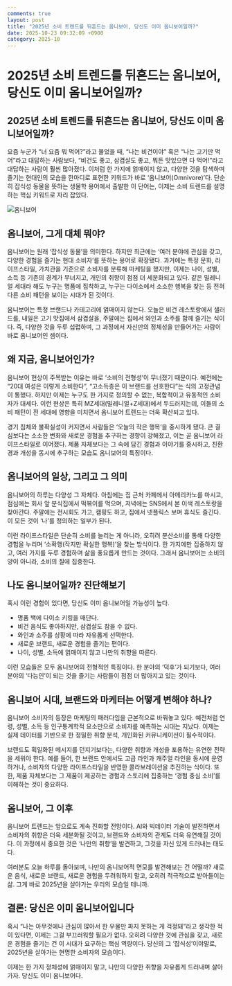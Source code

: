 ```yaml
---
comments: true
layout: post
title: "2025년 소비 트렌드를 뒤흔드는 옴니보어, 당신도 이미 옴니보어일까?"
date: 2025-10-23 09:32:09 +0900
category: 2025-10
---
```


# 2025년 소비 트렌드를 뒤흔드는 옴니보어, 당신도 이미 옴니보어일까?

## 2025년 소비 트렌드를 뒤흔드는 옴니보어, 당신도 이미 옴니보어일까?

요즘 누군가 “너 요즘 뭐 먹어?”라고 물었을 때, “나는 비건이야” 혹은 “나는 고기만 먹어”라고 대답하는 사람보다, “비건도 좋고, 삼겹살도 좋고, 뭐든 맛있으면 다 먹어!”라고 대답하는 사람이 훨씬 많아졌다. 이처럼 한 가지에 얽매이지 않고, 다양한 것을 탐색하며 즐기는 현대인의 모습을 한마디로 표현한 키워드가 바로 ‘옴니보어(Omnivore)’다. 단순히 잡식성 동물을 뜻하는 생물학 용어에서 출발한 이 단어는, 이제는 소비 트렌드를 설명하는 핵심 키워드로 자리 잡았다.

![옴니보어](https://images.unsplash.com/photo-1728406970237-bc699733f027?crop=entropy&cs=tinysrgb&fit=max&fm=jpg&ixid=M3w4MTk5NDN8MHwxfHJhbmRvbXx8fHx8fHx8fDE3NjExNzk0NjR8&ixlib=rb-4.1.0&q=80&w=400)

## 옴니보어, 그게 대체 뭐야?

옴니보어는 원래 ‘잡식성 동물’을 의미한다. 하지만 최근에는 ‘여러 분야에 관심을 갖고, 다양한 경험을 즐기는 현대 소비자’를 뜻하는 용어로 확장됐다. 과거에는 특정 문화, 라이프스타일, 가치관을 기준으로 소비자를 분류해 마케팅을 했지만, 이제는 나이, 성별, 소득 등 기존의 경계가 무너지고, 개인의 취향이 점점 더 세분화되고 있다. 같은 밀레니얼 세대라 해도 누구는 명품에 집착하고, 누구는 다이소에서 소소한 행복을 찾는 등 전혀 다른 소비 패턴을 보이는 시대가 된 것이다.

옴니보어는 특정 브랜드나 카테고리에 얽매이지 않는다. 오늘은 비건 레스토랑에서 샐러드를, 내일은 고기 맛집에서 삼겹살을, 주말에는 집에서 와인과 소주를 함께 즐기는 식이다. 즉, 다양한 것을 두루 섭렵하며, 그 과정에서 자신만의 정체성을 만들어가는 사람이 바로 옴니보어인 셈이다.

## 왜 지금, 옴니보어인가?

옴니보어 현상이 주목받는 이유는 바로 ‘소비의 전형성’이 무너졌기 때문이다. 예전에는 “20대 여성은 이렇게 소비한다”, “고소득층은 이 브랜드를 선호한다”는 식의 고정관념이 통했다. 하지만 이제는 누구도 한 가지로 정의할 수 없는, 복합적이고 유동적인 소비자가 대세다. 이런 현상은 특히 MZ세대(밀레니얼+Z세대)에서 두드러지는데, 이들의 소비 패턴이 전 세대에 영향을 미치면서 옴니보어 트렌드는 더욱 확산되고 있다.

경기 침체와 불확실성이 커지면서 사람들은 ‘오늘의 작은 행복’을 중시하게 됐다. 큰 결심보다는 소소한 변화와 새로운 경험을 추구하는 경향이 강해졌고, 이는 곧 옴니보어 라이프스타일로 이어졌다. 제품 자체보다는 그 속에 담긴 경험과 이야기를 중시하고, 친환경과 개성을 동시에 추구하는 모습도 옴니보어의 특징이다.

## 옴니보어의 일상, 그리고 그 의미

옴니보어의 하루는 다양성 그 자체다. 아침에는 집 근처 카페에서 아메리카노를 마시고, 점심에는 회사 앞 분식집에서 떡볶이를 먹으며, 저녁에는 SNS에서 본 이색 레스토랑을 찾아간다. 주말에는 전시회도 가고, 캠핑도 하고, 집에서 넷플릭스 보며 휴식도 즐긴다. 이 모든 것이 ‘나’를 정의하는 일부가 된다.

이런 라이프스타일은 단순히 소비를 늘리는 게 아니라, 오히려 분산소비를 통해 다양한 경험을 누리며 ‘소확행(작지만 확실한 행복)’을 찾는 방식이다. 한 가지에만 집중하지 않고, 여러 가지를 두루 경험하며 삶을 풍요롭게 만드는 것이다. 그래서 옴니보어는 소비의 양이 아니라, 소비의 질에 집중한다.

## 나도 옴니보어일까? 진단해보기

혹시 이런 경험이 있다면, 당신도 이미 옴니보어일 가능성이 높다.

- 명품 백에 다이소 키링을 매단다.
- 비건 음식도 좋아하지만, 삼겹살도 참을 수 없다.
- 와인과 소주를 상황에 따라 자유롭게 선택한다.
- 새로운 브랜드, 새로운 경험을 즐기는 편이다.
- 나이, 성별, 소득에 얽매이지 않고 나만의 취향을 따른다.

이런 모습들은 모두 옴니보어의 전형적인 특징이다. 한 분야의 ‘덕후’가 되기보다, 여러 분야의 ‘다능인’이 되는 것을 즐기는 사람들이 점점 더 많아지고 있는 것이다.

## 옴니보어 시대, 브랜드와 마케터는 어떻게 변해야 하나?

옴니보어 소비자의 등장은 마케팅의 패러다임을 근본적으로 바꿔놓고 있다. 예전처럼 연령, 성별, 소득 등 인구통계학적 요소만으로 소비자를 예측하는 시대는 지났다. 이제는 실제 데이터를 기반으로 한 정밀한 취향 분석, 개인화된 커뮤니케이션이 필수적이다.

브랜드도 획일화된 메시지를 던지기보다는, 다양한 취향과 개성을 포용하는 유연한 전략을 세워야 한다. 예를 들어, 한 브랜드 안에서도 고급 라인과 캐주얼 라인을 동시에 운영하거나, 소비자의 다양한 라이프스타일을 반영한 콜라보레이션을 추진하는 식이다. 또한, 제품 자체보다는 그 제품이 제공하는 경험과 스토리에 집중하는 ‘경험 중심 소비’를 이해하는 것이 중요하다.

## 옴니보어, 그 이후

옴니보어 트렌드는 앞으로도 계속 진화할 전망이다. AI와 빅데이터 기술이 발전하면서 소비자의 취향은 더욱 세분화될 것이고, 브랜드와 소비자의 관계도 더욱 유연해질 것이다. 이 과정에서 중요한 것은 ‘나만의 취향’을 발견하고, 그것을 자신 있게 드러내는 태도다.

여러분도 오늘 하루를 돌아보며, 나만의 옴니보어적 면모를 발견해보는 건 어떨까? 새로운 음식, 새로운 브랜드, 새로운 경험을 두려워하지 말고, 오히려 적극적으로 받아들이는 삶. 그게 바로 2025년을 살아가는 우리의 모습일 테니까.

## 결론: 당신은 이미 옴니보어입니다

혹시 “나는 아무것에나 관심이 많아서 한 우물만 파지 못하는 게 걱정돼”라고 생각한 적이 있다면, 이제는 그걸 부끄러워할 필요가 없다. 오히려 다양한 것에 관심을 갖고, 새로운 경험을 즐기는 건 이 시대가 요구하는 핵심 역량이다. 당신의 그 ‘잡식성’이야말로, 2025년을 살아가는 현명한 소비자의 모습이다.

이제는 한 가지 정체성에 얽매이지 말고, 나만의 다양한 취향을 자유롭게 드러내며 살아가자. 당신도 이미 옴니보어다.